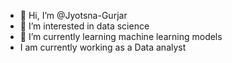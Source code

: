- 👋 Hi, I’m @Jyotsna-Gurjar
- 👀 I’m interested in data science
- 🌱 I’m currently learning machine learning models
- I am currently working as a Data analyst
